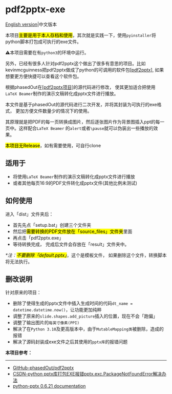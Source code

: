 # pdf2pptx-exe
[English version](readme.md)|中文版本

本项目<mark>主要是用于本人存档和使用</mark>，其次就是实践一下，使用```pyinstaller```将python脚本打包成可执行的exe文件。

:warning:本项目需要在有```python3```的环境中运行。

另外，已经有很多人针对pdf2pptx这个做出了很多有意思的项目。比如kevinmcguinness把pdf2pptx做成了python的可调用的软件包[[pdf2pptx]](https://github.com/kevinmcguinness/pdf2pptx),
如果想要更方便快捷可以查看这个软件包。

根据phasedOut在[[pdf2pptx项目]](https://github.com/phasedOut/pdf2pptx)的源代码进行修改，
使其更加适合把使用```LaTeX Beamer```制作的演示文稿转化成pptx文件进行播放。

本文件是基于phasedOut的源代码进行二次开发，并将其封装为可执行的exe格式，
更加方便文件数量少的情况下的使用。

其原理就是把PDF的每一页转换成图片，然后逐张图片作为背景图插入ppt的每一页中。这样配合```LaTeX Beamer```
的```alert```或者```\pause```就可以伪装出一些播放的效果。

<mark>本项目无Release</mark>，如有需要使用，可自行clone

## 适用于
* 将使用```LaTeX Beamer```制作的演示文稿转化成pptx文件进行播放
* 或者其他每页16:9的PDF文件转化成pptx文件(其他比例未测试)


## 如何使用
进入「dist」文件夹后：
* 首先先点「setup.bat」创建三个文件夹
* 然后把<mark>需要转换的PDF文件放在「source_files」文件夹</mark>里面
* 再点击「pdf2pptx.exe」
* 等待转换完成， 完成后文件会存放在「result」文件夹中。

_*注：<mark>不要删除「default.pptx」</mark>_，这个是模板文件，
如果删除这个文件，转换脚本将无法执行。

## 删改说明
针对原来的项目：
* 删除了使得生成的pptx文件中插入生成时间的代码```dt_name = datetime.datetime.now()```，让功能更加纯粹
* 调整了原来的```slide.shapes.add_picture```插入的位置，现在不会「跑偏」
* 调整了输出图片的```每英寸像素(PPI)```
* 解决了在```Python 3.10```及更高版本中，由于```MutableMapping类```被删除，造成的报错
* 解决了源码封装成exe文件之后其使用的```pptx库```的报错问题

[//]: # ( :warning: )

[//]: # (<br>Please note that the English translation is done by Google Translate, please refer to the Chinese version.)

[//]: # (<br>请注意，英文翻译是由谷歌翻译进行的，请以中文版为准。)

**本项目参考：**
***
* [GitHub-phasedOut/pdf2pptx](https://github.com/phasedOut/pdf2pptx)
* [CSDN-python pptx库打包EXE报错pptx.exc.PackageNotFoundError解决办法](https://blog.csdn.net/weixin_54693379/article/details/128072858)
* [python-pptx 0.6.21 documentation](https://python-pptx.readthedocs.io/en/latest/api/shapes.html)
